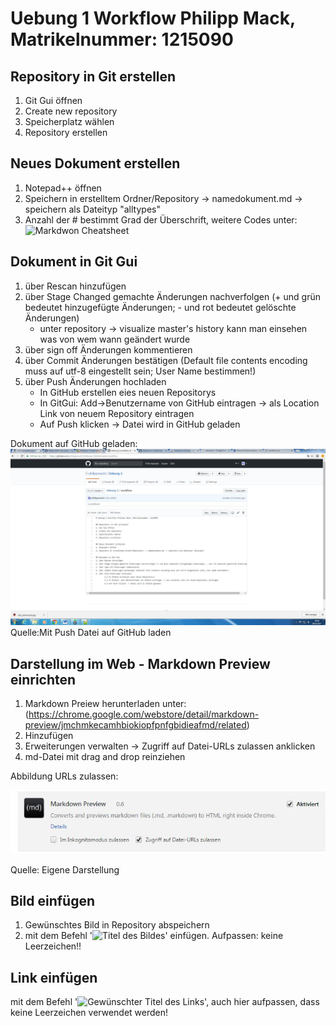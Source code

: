 # Uebung 1 Workflow Philipp Mack, Matrikelnummer: 1215090

## Repository in Git erstellen
1. Git Gui öffnen
2. Create new repository
3. Speicherplatz wählen
4. Repository erstellen

## Neues Dokument erstellen
1. Notepad++ öffnen
2. Speichern in erstelltem Ordner/Repository -> namedokument.md -> speichern als Dateityp "alltypes"
3. Anzahl der # bestimmt Grad der Überschrift, weitere Codes unter: ![Markdwon Cheatsheet](https://github.com/adam-p/markdown-here/wiki/Markdown-Cheatsheet)

## Dokument in Git Gui
1. über Rescan hinzufügen
2. über Stage Changed gemachte Änderungen nachverfolgen (+ und grün bedeutet hinzugefügte Änderungen; - und rot bedeutet gelöschte Änderungen)
	* unter repository -> visualize master's history kann man einsehen was von wem wann geändert wurde
3. über sign off Änderungen kommentieren
4. über Commit Änderungen bestätigen (Default file contents encoding muss auf utf-8 eingestellt sein; User Name bestimmen!)
5. über Push Änderungen hochladen
	* In GitHub erstellen eies neuen Repositorys
	* In GitGui: Add->Benutzername von GitHub eintragen -> als Location Link von neuem Repository eintragen 
	* Auf Push klicken -> Datei wird in GitHub geladen

Dokument auf GitHub geladen:
![Mit Push Datei auf GitHub laden](github.JPG)
Quelle:Mit Push Datei auf GitHub laden

## Darstellung im Web - Markdown Preview einrichten
1. Markdown Preiew herunterladen unter: (https://chrome.google.com/webstore/detail/markdown-preview/jmchmkecamhbiokiopfpnfgbidieafmd/related) 
2. Hinzufügen
3. Erweiterungen verwalten -> Zugriff auf Datei-URLs zulassen anklicken
4. md-Datei mit drag and drop reinziehen
	
Abbildung URLs zulassen:

![URLs zulassen](URLs_zulassen.JPG)

Quelle: Eigene Darstellung

## Bild einfügen
1. Gewünschtes Bild in Repository abspeichern
2. mit dem Befehl '![Titel des Bildes](DateinameimOrdner.jpg)' einfügen. Aufpassen: keine Leerzeichen!!

## Link einfügen
mit dem Befehl '![Gewünschter Titel des Links](link)', auch hier aufpassen, dass keine Leerzeichen verwendet werden!

	


